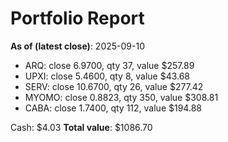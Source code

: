 # Portfolio Report
**As of (latest close)**: 2025-09-10

- ARQ: close 6.9700, qty 37, value $257.89
- UPXI: close 5.4600, qty 8, value $43.68
- SERV: close 10.6700, qty 26, value $277.42
- MYOMO: close 0.8823, qty 350, value $308.81
- CABA: close 1.7400, qty 112, value $194.88

Cash: $4.03
**Total value**: $1086.70